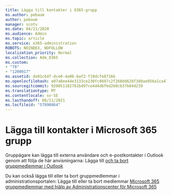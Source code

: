 ```yaml
---
title: Lägga till kontakter i O365-grupp
ms.author: pebaum
author: pebaum
manager: scotv
ms.date: 04/21/2020
ms.audience: Admin
ms.topic: article
ms.service: o365-administration
ROBOTS: NOINDEX, NOFOLLOW
localization_priority: Normal
ms.collection: Adm_O365
ms.custom:
- "78"
- "1200017"
ms.assetid: da91c64f-dce0-4a06-baf2-f19dcfe8716b
ms.openlocfilehash: e07a8ee44e3133ce230fc8697c2f268dd628f380ae856a1ca479d6da7bde7e4b
ms.sourcegitcommit: 920051182781bd97ce4d4d6fbd268cb37b84d239
ms.translationtype: MT
ms.contentlocale: sv-SE
ms.lasthandoff: 08/11/2021
ms.locfileid: "57890864"
---
```

# <a name="add-contacts-to-a-microsoft-365-group"></a>Lägga till kontakter i Microsoft 365 grupp

Gruppägare kan lägga till externa användare och e-postkontakter i Outlook genom att följa de här anvisningarna: Lägga till [och ta bort gruppmedlemmar i Outlook](https://support.office.com/article/3b650f4a-5c9b-4f94-a1bb-0cca4b1091de?wt.mc_id=add_contacts_group.aspx)
  
Du kan också lägga till eller ta bort gruppmedlemmar i administrationsportalen: Lägga till eller ta bort medlemmar [Microsoft 365 gruppmedlemmar med hjälp av Administrationscenter för Microsoft 365](https://docs.microsoft.com/microsoft-365/admin/create-groups/add-or-remove-members-from-groups)